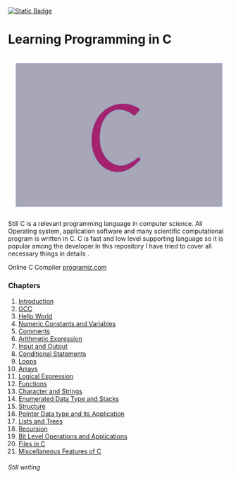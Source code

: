 
[![Static Badge](https://img.shields.io/badge/Home-maker?labelColor=grey&color=grey)](https://baponkar.github.io/Learning-C)


# Learning Programming in C



![Cover Image](./image/c.png)

Still C is  a relevant programming language in computer science. All Operating system, application software and many scientific computational program is written in C. C is fast and low level supporting language so it is popular among the developer.In this repository I have tried to cover all necessary things in details .

Online C Compiler [programiz.com](https://www.programiz.com/c-programming/online-compiler/)


### Chapters 

1. [Introduction](./Introduction/Introduction)
2. [GCC](./Gcc/Gcc)
3. [Hello World](./Hello-World/Hello-World)
4. [Numeric Constants and Variables](./Numeric-Constants-and-Variables/Numeric-Constants-and-Variables)
5. [Comments](./Comments/Comments)
6. [Arithmetic Expression](./Arithmetic-Expression/Arithmetic-Expression)
7. [Input and Output](./Input-and-Output/Input-and-Output)
8. [Conditional Statements](./Conditional-Statements/Conditional-Statements)
9. [Loops](./Loops/Loops)
10. [Arrays](./Arrays/Arrays)
11. [Logical Expression](./Logical-Expression/Logical-Expression)
12. [Functions](./Functions/Functions)
13. [Character and Strings](./Character-and-Strings/Character-and-Strings)
14. [Enumerated Data Type and Stacks](./Enumerated-Data-Type-and-Stacks/Enumerated-Data-Type-and-Stacks)
15. [Structure](./Structure/Structure)
16. [Pointer Data type and its Application](./Pointer-Data-Type-and-its-Application/Pointer-Data-Type-and-its-Application)
17. [Lists and Trees](./Lists-and-Trees/Lists-and-Trees)
18. [Recursion](./Recursion/Recursion)
19. [Bit Level Operations and Applications](./Bit-Level-Operations-and-Applications/Bit-Level-Operations-and-Applications)
20. [Files in C](./Files-in-C/Files-in-C)
21. [Miscellaneous Features of C](./Miscellaneous-Features-of-C/Miscellaneous-Features-of-C)

###### Still writing